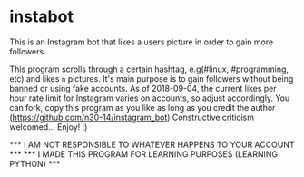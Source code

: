 # instabot
This is an Instagram bot that likes a users picture in order to gain more followers.

This program scrolls through a certain hashtag, e.g(#linux, #programming, etc) and likes `n` pictures.
It's main purpose is to gain followers without being banned or using fake accounts.
As of 2018-09-04, the current likes per hour rate limit for Instagram varies on accounts, so adjust accordingly.
You can fork, copy this program as you like as long as you credit the author (https://github.com/n30-14/instagram_bot)
Constructive criticism welcomed... Enjoy! :)

*** I AM NOT RESPONSIBLE TO WHATEVER HAPPENS TO YOUR ACCOUNT *** 
*** I MADE THIS PROGRAM FOR LEARNING PURPOSES (LEARNING PYTHON) ***
